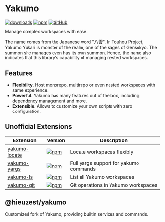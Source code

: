 # Yakumo

[![downloads](https://img.shields.io/npm/dm/yakumo?style=flat-square)](https://www.npmjs.com/package/yakumo)
[![npm](https://img.shields.io/npm/v/yakumo?style=flat-square)](https://www.npmjs.com/package/yakumo)
[![GitHub](https://img.shields.io/github/license/shigma/yakumo?style=flat-square)](https://github.com/shigma/yakumo/blob/master/LICENSE)

Manage complex workspaces with ease.

The name comes from the Japanese word "八雲". In Touhou Project, Yakumo Yukari is monster of the realm, one of the sages of Gensokyo. The summon she manages even has its own summon. Hence, the name also indicates that this library's capability of managing nested workspaces.

## Features

- **Flexibility**. Host monorepo, multirepo or even nested workspaces with same experience.
- **Powerful**. Yakumo has many features out of the box, including dependency management and more.
- **Extensible**. Allows to customize your own scripts with zero configuration.

## Unofficial Extensions

| Extension                           | Version                                                                                                             | Description                            |
| ----------------------------------- | ------------------------------------------------------------------------------------------------------------------- | -------------------------------------- |
| [yakumo-locate](./packages/locate/) | [![npm](https://img.shields.io/npm/v/yakumo-locate?style=flat-square)](https://www.npmjs.com/package/yakumo-locate) | Locate workspaces flexibly             |
| [yakumo-yargs](./packages/yargs/)   | [![npm](https://img.shields.io/npm/v/yakumo-yargs?style=flat-square)](https://www.npmjs.com/package/yakumo-yargs)   | Full yargs support for yakumo commands |
| [yakumo-ls](./packages/ls/)         | [![npm](https://img.shields.io/npm/v/yakumo-ls?style=flat-square)](https://www.npmjs.com/package/yakumo-ls)         | List all Yakumo workspaces             |
| [yakumo-git](./packages/git/)       | [![npm](https://img.shields.io/npm/v/yakumo-git?style=flat-square)](https://www.npmjs.com/package/yakumo-git)       | Git operations in Yakumo workspaces    |

## @hieuzest/yakumo

Customized fork of Yakumo, providing builtin services and commands.
